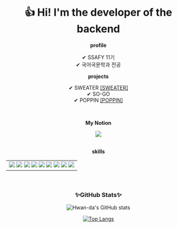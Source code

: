 <div align="center">

<h1 align='center'><b>👍 Hi! I'm the developer of the backend </b></h1>

<p><b>profile</b></p>
<p align='center'>
  ✔ SSAFY 11기 <br>
  ✔ 국어국문학과 전공 <br>
</p>

<p><b>projects</b></p>
<p align='center'>
  ✔ SWEATER <a href="https://github.com/hwan-da/sweater">[SWEATER]</a><br>
  ✔ SO-GO <br>
  ✔ POPPIN <a href="https://github.com/hwan-da/poppin">[POPPIN]</a><br>
</p>

<br>

<p><b>My Notion</b></p>
<a href="https://www.notion.so/6265805d008446288024e73c8cbc6e3c"> <img src="https://img.shields.io/badge/Notion-000000?style=for-the-badge&logo=notion&logoColor=white"/> </a>

<br>
<br>

<p><b>skills</b></p>
<table>
  <tr>
    <td>
      <img src="https://img.shields.io/badge/Java-ED8B00?style=flat-square&logo=openjdk&logoColor=white"/>
      <img src="https://img.shields.io/badge/Spring-6DB33F?style=flat-square&logo=spring&logoColor=white"/>
      <img src="https://img.shields.io/badge/Spring_Security-6DB33F?style=flat-square&logo=Spring-Security&logoColor=white"/>
      <img src="https://img.shields.io/badge/redis-%23DD0031.svg?&style=flat-square&logo=redis&logoColor=white"/>
      <img src="https://img.shields.io/badge/Vue.js-4FC08D?style=flat-square&logo=vue.js&logoColor=white"/>
      <img src="https://img.shields.io/badge/Javascript-F7DF1E?style=flat-square&logo=javascript&logoColor=black"/>
      <img src="https://img.shields.io/badge/HTML5-E34F26?style=flat-square&logo=html5&logoColor=white"/>
      <img src="https://img.shields.io/badge/CSS3-1572B6?style=flat-square&logo=css3&logoColor=white"/>
      <img src="https://img.shields.io/badge/SQL-4479A1?style=flat-square&logo=mysql&logoColor=white"/>
    </td>
  </tr>
</table>

<br>

<h3 align='center'>✨GitHub Stats✨</h3>

<div align="center">

![Hwan-da's GitHub stats](https://github-readme-stats.vercel.app/api?username=hwan-da&show_icons=true&theme=tokyonight)

[![Top Langs](https://github-readme-stats.vercel.app/api/top-langs/?username=hwan-da&layout=compact&theme=ocean_dark&langs_count=6&hide=jupyter%20notebook)](https://github.com/anuraghazra/github-readme-stats)
  
</div>
